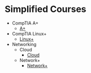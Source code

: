 # Simplified Courses

- CompTIA A+
  - [A+](./CompTIA%20A+/README.md)
- CompTIA Linux+
  - [Linux+](./CompTIA%20Linux+/README.md)
- Networking
  - Cloud
    - [Cloud](./Networking/Cloud/README.md)
  - Network+
    - [Network+](./Networking/Network+/README.md)
